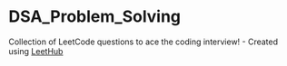 # DSA_Problem_Solving
Collection of LeetCode questions to ace the coding interview! - Created using [LeetHub](https://github.com/QasimWani/LeetHub)
